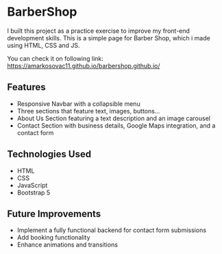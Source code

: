 # BarberShop

I built this project as a practice exercise to improve my front-end development skills. This is a simple page for Barber Shop, which i made using HTML, CSS and JS.

You can check it on following link: 
https://amarkosovac11.github.io/barbershop.github.io/

## **Features**

- Responsive Navbar with a collapsible menu
- Three sections that feature text, images, buttons...
- About Us Section featuring a text description and an image carousel
- Contact Section with business details, Google Maps integration, and a contact form

## **Technologies Used**

- HTML
- CSS
- JavaScript
- Bootstrap 5

## **Future Improvements**

- Implement a fully functional backend for contact form submissions
- Add booking functionality
- Enhance animations and transitions
